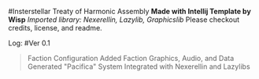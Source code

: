 #Insterstellar Treaty of Harmonic Assembly
**Made with Intellij Template by Wisp**
*Imported library: Nexerellin, Lazylib, Graphicslib*
Please checkout credits, license, and readme.

Log:
#Ver 0.1
>Faction Configuration
>Added Faction Graphics, Audio, and Data
>Generated "Pacifica" System
>Integrated with Nexerellin and Lazylibs
